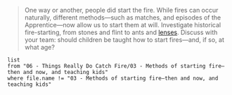 > One way or another, people did start the fire. While fires can occur naturally, different methods—such as matches, and episodes of the Apprentice—now allow us to start them at will. Investigate historical fire-starting, from stones and flint to ants and [lenses](https://www.youtube.com/watch?v=0ZNsfx7soUs). Discuss with your team: should children be taught how to start fires—and, if so, at what age?

```dataview
list
from "06 - Things Really Do Catch Fire/03 - Methods of starting fire—then and now, and teaching kids"
where file.name != "03 - Methods of starting fire—then and now, and teaching kids"
```


